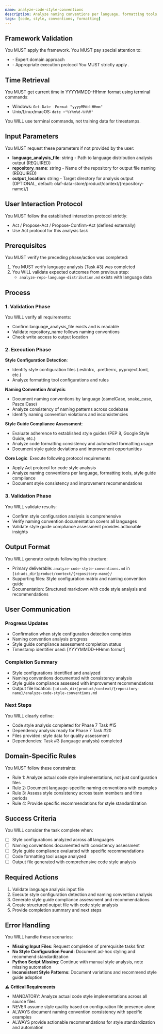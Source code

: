 ```yaml
---
name: analyze-code-style-conventions
description: Analyze naming conventions per language, formatting tools, and style guide compliance
tags: [code, style, conventions, formatting]
---
```


## Framework Validation
You MUST apply the <olaf-work-instructions> framework.
You MUST pay special attention to:
- <olaf-general-role-and-behavior> - Expert domain approach
- <olaf-interaction-protocols> - Appropriate execution protocol
You MUST strictly apply <olaf-framework-validation>.

## Time Retrieval
You MUST get current time in YYYYMMDD-HHmm format using terminal commands:
- Windows: `Get-Date -Format "yyyyMMdd-HHmm"`
- Unix/Linux/macOS: `date +"%Y%m%d-%H%M"`

You WILL use terminal commands, not training data for timestamps.

## Input Parameters
You MUST request these parameters if not provided by the user:
- **language_analysis_file**: string - Path to language distribution analysis output (REQUIRED)
- **repository_name**: string - Name of the repository for output file naming (REQUIRED)
- **output_location**: string - Target directory for analysis output (OPTIONAL, default: olaf-data-store/product/context/{repository-name}/)

## User Interaction Protocol
You MUST follow the established interaction protocol strictly:
- Act / Propose-Act / Propose-Confirm-Act (defined externally)
- Use Act protocol for this analysis task

## Prerequisites
You MUST verify the preceding phase/action was completed:
1. You MUST verify language analysis (Task #3) was completed
2. You WILL validate expected outcomes from previous step:
   - `analyze-repo-language-distribution.md` exists with language data

## Process

### 1. Validation Phase
You WILL verify all requirements:
- Confirm language_analysis_file exists and is readable
- Validate repository_name follows naming conventions
- Check write access to output location

### 2. Execution Phase

**Style Configuration Detection**:
- Identify style configuration files (.eslintrc, .prettierrc, pyproject.toml, etc.)
- Analyze formatting tool configurations and rules

**Naming Convention Analysis**:
- Document naming conventions by language (camelCase, snake_case, PascalCase)
- Analyze consistency of naming patterns across codebase
- Identify naming convention violations and inconsistencies

**Style Guide Compliance Assessment**:
- Evaluate adherence to established style guides (PEP 8, Google Style Guide, etc.)
- Analyze code formatting consistency and automated formatting usage
- Document style guide deviations and improvement opportunities

**Core Logic**: Execute following protocol requirements
- Apply Act protocol for code style analysis
- Analyze naming conventions per language, formatting tools, style guide compliance
- Document style consistency and improvement recommendations

### 3. Validation Phase
You WILL validate results:
- Confirm style configuration analysis is comprehensive
- Verify naming convention documentation covers all languages
- Validate style guide compliance assessment provides actionable insights

## Output Format
You WILL generate outputs following this structure:
- Primary deliverable: `analyze-code-style-conventions.md` in `[id:ads_dir]product/context/{repository-name}/`
- Supporting files: Style configuration matrix and naming convention guide
- Documentation: Structured markdown with code style analysis and recommendations

## User Communication

### Progress Updates
- Confirmation when style configuration detection completes
- Naming convention analysis progress
- Style guide compliance assessment completion status
- Timestamp identifier used: [YYYYMMDD-HHmm format]

### Completion Summary
- Style configurations identified and analyzed
- Naming conventions documented with consistency analysis
- Style guide compliance assessed with improvement recommendations
- Output file location: `[id:ads_dir]product/context/{repository-name}/analyze-code-style-conventions.md`

### Next Steps
You WILL clearly define:
- Code style analysis completed for Phase 7 Task #15
- Dependency analysis ready for Phase 7 Task #20
- Files provided: style data for quality assessment
- Dependencies: Task #3 (language analysis) completed

## Domain-Specific Rules
You MUST follow these constraints:
- Rule 1: Analyze actual code style implementations, not just configuration files
- Rule 2: Document language-specific naming conventions with examples
- Rule 3: Assess style consistency across team members and time periods
- Rule 4: Provide specific recommendations for style standardization

## Success Criteria
You WILL consider the task complete when:
- [ ] Style configurations analyzed across all languages
- [ ] Naming conventions documented with consistency assessment
- [ ] Style guide compliance evaluated with specific recommendations
- [ ] Code formatting tool usage analyzed
- [ ] Output file generated with comprehensive code style analysis

## Required Actions
1. Validate language analysis input file
2. Execute style configuration detection and naming convention analysis
3. Generate style guide compliance assessment and recommendations
4. Create structured output file with code style analysis
5. Provide completion summary and next steps

## Error Handling
You WILL handle these scenarios:
- **Missing Input Files**: Request completion of prerequisite tasks first
- **No Style Configuration Found**: Document ad-hoc styling and recommend standardization
- **Python Script Missing**: Continue with manual style analysis, note missing automation
- **Inconsistent Style Patterns**: Document variations and recommend style guide adoption

⚠️ **Critical Requirements**
- MANDATORY: Analyze actual code style implementations across all source files
- NEVER assume style quality based on configuration file presence alone
- ALWAYS document naming convention consistency with specific examples
- ALWAYS provide actionable recommendations for style standardization and automation
